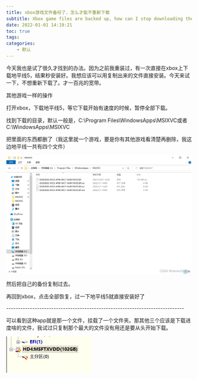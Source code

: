 ```yaml
---
title: xbox游戏文件备份了，怎么才能不重新下载
subtitle: Xbox game files are backed up, how can I stop downloading them again?
date: 2022-01-01 14:19:21
toc: true
tags: 
categories: 
    - 默认
---
```


 今天我也是试了很久才找到的办法。因为之前我重装过，有一次直接在xbox上下载地平线5，结果秒安装好。我想应该可以用复制出来的文件直接安装。今天来试一下，不想重新下载了。才一百兆的宽带。

其他游戏一样的操作

打开xbox，下载地平线5，等它下载开始有速度的时候，暂停全部下载。

找到下载的目录，默认一般是，C:\Program Files\WindowsApps\MSIXVC或者C:\WindowsApps\MSIXVC

把里面的东西都删了（我这里就一个游戏，要是你有其他游戏看清楚再删除，我这边地平线一共有四个文件）

![img](https://raw.githubusercontent.com/eric-gitta-moore/eric-gitta-moore.github.io/main/static/images/0f496d6f4ebf4ef5b2d4a5005d71d8e5.png)

然后把自己的备份复制过去。

再回到xbox，点击全部恢复，过一下地平线5就直接安装好了

\---------------------------------------------------------------------------

可以看到这种app就是那一个文件，挂载了一个文件夹。那其他三个应该是下载进度啥的文件，我试过只复制那个最大的文件没有用还是要从头开始下载。

![img](https://raw.githubusercontent.com/eric-gitta-moore/eric-gitta-moore.github.io/main/static/images/eaad09ef7ccc49b2a2bc511de52cde0e.png)